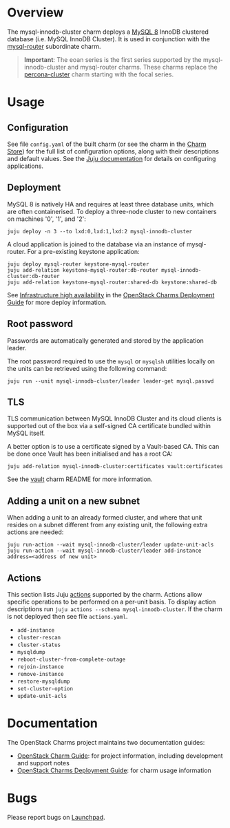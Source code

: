 # Overview

The mysql-innodb-cluster charm deploys a [MySQL 8][upstream-mysql8] InnoDB
clustered database (i.e. MySQL InnoDB Cluster). It is used in conjunction with
the [mysql-router][mysql-router-charm] subordinate charm.

> **Important**: The eoan series is the first series supported by the
  mysql-innodb-cluster and mysql-router charms. These charms replace the
  [percona-cluster][percona-cluster-charm] charm starting with the focal
  series.

# Usage

## Configuration

See file `config.yaml` of the built charm (or see the charm in the [Charm
Store][mysql-innodb-cluster-charm]) for the full list of configuration options,
along with their descriptions and default values. See the [Juju
documentation][juju-docs-config-apps] for details on configuring applications.

## Deployment

MySQL 8 is natively HA and requires at least three database units, which are
often containerised. To deploy a three-node cluster to new containers on
machines '0', '1', and '2':

    juju deploy -n 3 --to lxd:0,lxd:1,lxd:2 mysql-innodb-cluster

A cloud application is joined to the database via an instance of mysql-router.
For a pre-existing keystone application:

    juju deploy mysql-router keystone-mysql-router
    juju add-relation keystone-mysql-router:db-router mysql-innodb-cluster:db-router
    juju add-relation keystone-mysql-router:shared-db keystone:shared-db

See [Infrastructure high availability][cdg-app-ha-mysql8] in the [OpenStack
Charms Deployment Guide][cdg] for more deploy information.

## Root password

Passwords are automatically generated and stored by the application leader.

The root password required to use the `mysql` or `mysqlsh` utilities locally on the
units can be retrieved using the following command:

    juju run --unit mysql-innodb-cluster/leader leader-get mysql.passwd

## TLS

TLS communication between MySQL InnoDB Cluster and its cloud clients is
supported out of the box via a self-signed CA certificate bundled within MySQL
itself.

A better option is to use a certificate signed by a Vault-based CA. This can be
done once Vault has been initialised and has a root CA:

    juju add-relation mysql-innodb-cluster:certificates vault:certificates

See the [vault][vault-charm-readme] charm README for more information.

## Adding a unit on a new subnet

When adding a unit to an already formed cluster, and where that unit resides on
a subnet different from any existing unit, the following extra actions are
needed:

    juju run-action --wait mysql-innodb-cluster/leader update-unit-acls
    juju run-action --wait mysql-innodb-cluster/leader add-instance address=<address of new unit>

## Actions

This section lists Juju [actions][juju-docs-actions] supported by the charm.
Actions allow specific operations to be performed on a per-unit basis. To
display action descriptions run `juju actions --schema mysql-innodb-cluster`.
If the charm is not deployed then see file `actions.yaml`.

* `add-instance`
* `cluster-rescan`
* `cluster-status`
* `mysqldump`
* `reboot-cluster-from-complete-outage`
* `rejoin-instance`
* `remove-instance`
* `restore-mysqldump`
* `set-cluster-option`
* `update-unit-acls`

# Documentation

The OpenStack Charms project maintains two documentation guides:

* [OpenStack Charm Guide][cg]: for project information, including development
  and support notes
* [OpenStack Charms Deployment Guide][cdg]: for charm usage information

# Bugs

Please report bugs on [Launchpad][lp-bugs-charm-mysql-innodb-cluster].

<!-- LINKS -->

[cg]: https://docs.openstack.org/charm-guide
[cdg]: https://docs.openstack.org/project-deploy-guide/charm-deployment-guide
[lp-bugs-charm-mysql-innodb-cluster]: https://bugs.launchpad.net/charm-mysql-innodb-cluster/+filebug
[juju-docs-actions]: https://jaas.ai/docs/actions
[percona-cluster-charm]: https://jaas.ai/percona-cluster
[mysql-innodb-cluster-charm]: https://jaas.ai/mysql-innodb-cluster
[mysql-router-charm]: https://jaas.ai/mysql-router
[vault-charm-readme]: https://opendev.org/openstack/charm-vault/src/branch/master/src/README.md
[upstream-mysql8]: https://dev.mysql.com/doc/refman/8.0/en/mysql-innodb-cluster-userguide.html
[cdg-app-ha-mysql8]: https://docs.openstack.org/project-deploy-guide/charm-deployment-guide/latest/app-ha.html#mysql-8
[juju-docs-config-apps]: https://juju.is/docs/configuring-applications
